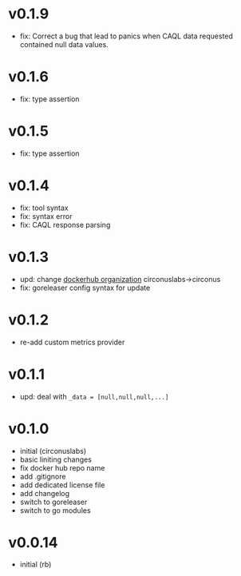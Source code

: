 # v0.1.9

* fix: Correct a bug that lead to panics when CAQL data requested contained
null data values.

# v0.1.6

* fix: type assertion

# v0.1.5

* fix: type assertion

# v0.1.4

* fix: tool syntax
* fix: syntax error
* fix: CAQL response parsing

# v0.1.3

* upd: change [dockerhub organization](https://hub.docker.com/repository/docker/circonus/custom-metrics-circonus-adapter) circonuslabs->circonus
* fix: goreleaser config syntax for update

# v0.1.2

* re-add custom metrics provider

# v0.1.1

* upd: deal with `_data = [null,null,null,...]`

# v0.1.0

* initial (circonuslabs)
* basic liniting changes
* fix docker hub repo name
* add .gitignore
* add dedicated license file
* add changelog
* switch to goreleaser
* switch to go modules

# v0.0.14

* initial (rb)
